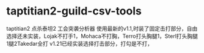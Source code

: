 # taptitian2-guild-csv-tools
taptitian2 点杀泰坦2 工会突袭分析器
使用最新的v1.1,时装了固定击打部分，自由选择还未实装，Lojak不打手1，Mohaca不打胸，Terro打头胸腿1，Sterl打头胸腿1腿2Takedar全打
v1.21已经实装选择打击部分，打勾是不打，
